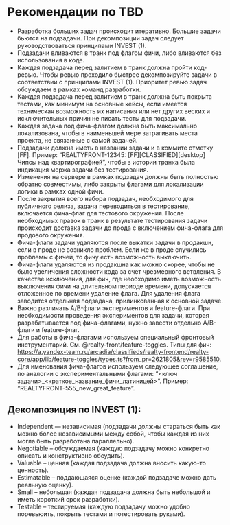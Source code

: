 # Рекомендации по TBD

- Разработка больших задач происходит итеративно. Большие задачи бьются на подзадачи. При декомпозиции задач следует руководствоваться принципами INVEST (1).
- Подзадачи вливаются в транк под флагом фичи, либо вливаются без использования в коде.
- Каждая подзадача перед залитием в транк должна пройти код-ревью. Чтобы ревью проходило быстрее декомпозируйте задачи в соответствии с принципами INVEST (1). Приоритет ревью задач обсуждаем в рамках команд разработки.
- Каждая подзадача перед залитием в транк должна быть покрыта тестами, как минимум на основные кейсы, если имеется техническая возможность их написания или нет других веских и исключительных причин не писать тесты для подзадачи.
- Каждая задача под фича-флагом должна быть максимально локализована, чтобы в наименьшей мере затрагивать места проекта, не связанные с самой задачей.
- Подзадачи должна иметь в названии задачи и в коммите отметку [FF]. Пример: “REALTYFRONT-12345: [FF][CLASSIFIED][desktop] Чипсы над квартирографией”, чтобы в истории транка была индикация мержа задачи без тестирования.
- Изменения на сервере в рамках подзадач должны быть полностью обратно совместимы, либо закрыты флагами для локализации логики в рамках одной фичи.
- После закрытия всего набора подзадач, необходимого для публичного релиза, задача переводиться в тестирование, включается фича-флаг для тестового окружения. После необходимых правок в транк в результате тестирования задачи происходит доставка задачи до прода с включением фича-флага для продового окружения.
- Фича-флаги задачи удаляются после выкатки задачи в продакшн, если в проде не возникло проблем. Если же в проде случились проблемы с фичей, то фичу есть возможность выключить.
- Фича-флаги удаляются из продакшна как можно скорее, чтобы не было увеличения сложности кода за счет чрезмерного ветвления. В качестве исключения, для фич, где необходимо иметь возможность выключения фичи на длительном периоде времени, допускается отложенное по времени удаление флага. Для удаления флага заводится отдельная подзадача, прилинкованная к основной задаче.
- Важно различать A/B-флаги экспериментов и feature-флаги. При необходимости проведения экспериментов для задачи, которая разрабатывается под фича-флагами, нужно завести отдельно A/B-флаги и feature-флаг.
- Для работы в фича-флагами используем специальный фронтовый инструментарий. См. @realty-front/feature-toggles. Типы для фич: https://a.yandex-team.ru/arcadia/classifieds/realty-frontend/realty-core/app/lib/feature-toggles/types.ts?from_pr=2621805&rev=r9585510.
- Для именования фича-флагов используем следующее соглашение, по аналогии с экспериментальными флагами: “<ключ задачи>_<краткое_название_фичи_латиницей>”. Пример: “REALTYFRONT-555_new_great_feature”.

## Декомпозиция по INVEST (1):

- Independent — независимая (подзадачи должны стараться быть как можно более независимыми между собой, чтобы каждая из них могла быть разработана параллельно).
- Negotiable – обсуждаемая (каждую подзадачу можно конкретно описать и конструктивно обсудить).
- Valuable – ценная (каждая подзадача должна вносить какую-то ценность).
- Estimatable – поддающаяся оценке (каждой подзадаче можно дать реальную оценку).
- Small – небольшая (каждая подзадача должна быть небольшой и иметь короткий срок разработки).
- Testable – тестируемая (каждую подзадачу можно удобно поревьюить, покрыть тестами и потестировать руками).
